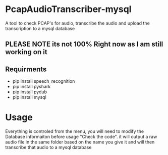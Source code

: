 # PcapAudioTranscriber-mysql
A tool to check PCAP's for audio, transcribe the audio and upload the transcription to a mysql database

## PLEASE NOTE its not 100% Right now as I am still working on it

## Requirments
  - pip install speech_recognition
  - pip install pyshark
  - pip install pydub
  - pip install mysql
  
# Usage
Everything is controled from the menu, you will need to modify the Database informaiton before usage "Check the code". it will output a raw audio file in the same folder based on the name you give it and will then transcribe that audio to a mysql database
